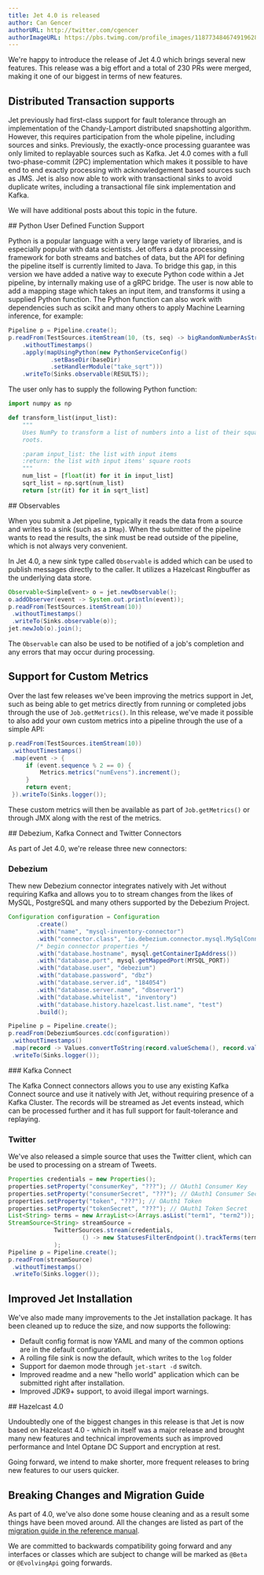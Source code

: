 ```yaml
---
title: Jet 4.0 is released
author: Can Gencer
authorURL: http://twitter.com/cgencer
authorImageURL: https://pbs.twimg.com/profile_images/1187734846749196288/elqWdrPj_400x400.jpg
---
```


We're happy to introduce the release of Jet 4.0 which brings several new
features. This release was a big effort and a total of 230 PRs were
merged, making it one of our biggest in terms of new features.

## Distributed Transaction supports

Jet previously had first-class support for fault tolerance through an
implementation of the Chandy-Lamport distributed snapshotting algorithm.
However, this requires participation from the whole pipeline, including
sources and sinks. Previously, the exactly-once processing guarantee was
only limited to replayable sources such as Kafka. Jet 4.0 comes with a
full two-phase-commit (2PC) implementation which makes it possible to
have end to end exactly processing with acknowledgement based sources
such as JMS. Jet is also now able to work with transactional sinks to
avoid duplicate writes, including a transactional file sink
implementation and Kafka.

We will have additional posts about this topic in the future.

## Python User Defined Function Support

Python is a popular language with a very large variety of libraries, and
is especially popular with data scientists. Jet offers a data processing
framework for both streams and batches of data, but the API for defining
the pipeline itself is currently limited to Java. To bridge this gap, in
this version we have added a native way to execute Python code within a
Jet pipeline, by internally making use of a gRPC bridge. The user is now
able to add a mapping stage which takes an input item, and transforms it
using a supplied Python function. The Python function can also work with
dependencies such as scikit and many others to apply Machine Learning
inference, for example:

```java
Pipeline p = Pipeline.create();
p.readFrom(TestSources.itemStream(10, (ts, seq) -> bigRandomNumberAsString()))
    .withoutTimestamps()
    .apply(mapUsingPython(new PythonServiceConfig()
            .setBaseDir(baseDir)
            .setHandlerModule("take_sqrt")))
    .writeTo(Sinks.observable(RESULTS));
```

The user only has to supply the following Python function:

```python
import numpy as np

def transform_list(input_list):
    """
    Uses NumPy to transform a list of numbers into a list of their square
    roots.

    :param input_list: the list with input items
    :return: the list with input items' square roots
    """
    num_list = [float(it) for it in input_list]
    sqrt_list = np.sqrt(num_list)
    return [str(it) for it in sqrt_list]
```

## Observables

When you submit a Jet pipeline, typically it reads the data from a
source and writes to a sink (such as a `IMap`). When the submitter of
the pipeline wants to read the results, the sink must be read outside of
the pipeline, which is not always very convenient.

In Jet 4.0, a new sink type called `Observable` is added which can be
used to publish messages directly to the caller. It utilizes a Hazelcast
Ringbuffer as the underlying data store.

```java
Observable<SimpleEvent> o = jet.newObservable();
o.addObserver(event -> System.out.println(event));
p.readFrom(TestSources.itemStream(10))
 .withoutTimestamps()
 .writeTo(Sinks.observable(o));
jet.newJob(o).join();
```

The `Observable` can also be used to be notified of a job's completion
and any errors that may occur during processing.

## Support for Custom Metrics

Over the last few releases we've been improving the metrics support in
Jet, such as being able to get metrics directly from running or
completed jobs through the use of `Job.getMetrics()`. In this release,
we've made it possible to also add your own custom metrics into a
pipeline through the use of a simple API:

```java
p.readFrom(TestSources.itemStream(10))
 .withoutTimestamps()
 .map(event -> {
     if (event.sequence % 2 == 0) {
         Metrics.metrics("numEvens").increment();
     }
     return event;
 }).writeTo(Sinks.logger());
```

These custom metrics will then be available as part of
`Job.getMetrics()` or through JMX along with the rest of the metrics.

## Debezium, Kafka Connect and Twitter Connectors

As part of Jet 4.0, we're release three new connectors:

### Debezium

Thew new Debezium connector integrates natively with Jet without
requiring Kafka and allows you to to stream changes from the likes of
MySQL, PostgreSQL and many others supported by the Debezium Project.

```java
Configuration configuration = Configuration
        .create()
        .with("name", "mysql-inventory-connector")
        .with("connector.class", "io.debezium.connector.mysql.MySqlConnector")
        /* begin connector properties */
        .with("database.hostname", mysql.getContainerIpAddress())
        .with("database.port", mysql.getMappedPort(MYSQL_PORT))
        .with("database.user", "debezium")
        .with("database.password", "dbz")
        .with("database.server.id", "184054")
        .with("database.server.name", "dbserver1")
        .with("database.whitelist", "inventory")
        .with("database.history.hazelcast.list.name", "test")
        .build();

Pipeline p = Pipeline.create();
p.readFrom(DebeziumSources.cdc(configuration))
 .withoutTimestamps()
 .map(record -> Values.convertToString(record.valueSchema(), record.value()))
 .writeTo(Sinks.logger());
```

### Kafka Connect

The Kafka Connect connectors allows you to use any existing Kafka
Connect source and use it natively with Jet, without requiring presence
of a Kafka Cluster. The records will be streamed as Jet events instead,
which can be processed further and it has full support for
fault-tolerance and replaying.

### Twitter

We've also released a simple source that uses the Twitter client, which
can be used to processing on a stream of Tweets.

```java
Properties credentials = new Properties();
properties.setProperty("consumerKey", "???"); // OAuth1 Consumer Key
properties.setProperty("consumerSecret", "???"); // OAuth1 Consumer Secret
properties.setProperty("token", "???"); // OAuth1 Token
properties.setProperty("tokenSecret", "???"); // OAuth1 Token Secret
List<String> terms = new ArrayList<>(Arrays.asList("term1", "term2"));
StreamSource<String> streamSource =
             TwitterSources.stream(credentials,
                     () -> new StatusesFilterEndpoint().trackTerms(terms)
             );
Pipeline p = Pipeline.create();
p.readFrom(streamSource)
 .withoutTimestamps()
 .writeTo(Sinks.logger());
```

## Improved Jet Installation

We've also made many improvements to the Jet installation package. It
has been cleaned up to reduce the size, and now supports the following:

* Default config format is now YAML and many of the common options are
  in the default configuration.
* A rolling file sink is now the default, which writes to the `log`
  folder
* Support for daemon mode through `jet-start -d` switch.
* Improved readme and a new "hello world" application which can be
  submitted right after installation.
* Improved JDK9+ support, to avoid illegal import warnings.

## Hazelcast 4.0

Undoubtedly one of the biggest changes in this release is that Jet is
now based on Hazelcast 4.0 - which in itself was a major release and
brought many new features and technical improvements such as improved
performance and Intel Optane DC Support and encryption at rest.

Going forward, we intend to make shorter, more frequent releases to
bring new features to our users quicker.

## Breaking Changes and Migration Guide

As part of 4.0, we've also done some house cleaning and as a result some
things have been moved around. All the changes are listed as part of the
[migration guide in the reference
manual](https://docs.hazelcast.org/docs/jet/latest-dev/manual/#migration-guides).

We are committed to backwards compatibility going forward and any
interfaces or classes which are subject to change will be marked as
`@Beta` or `@EvolvingApi` going forwards.